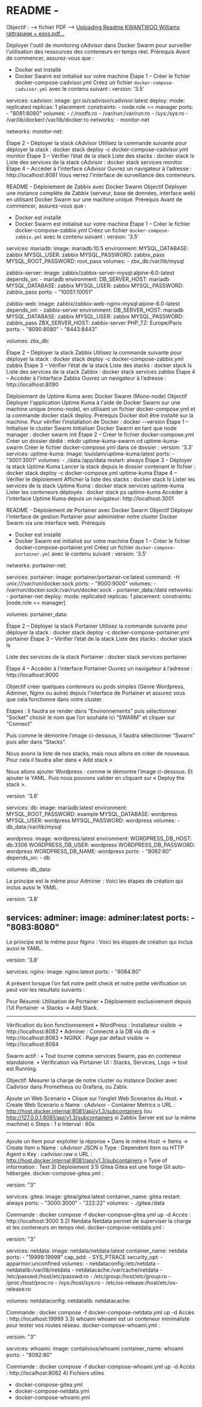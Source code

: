 # README -
Objectif : --> fichier PDF --> [Uploading Readme KWANTWOO Williams rattrapage + exos.pdf…]()


Déployer l'outil de monitoring cAdvisor dans Docker Swarm pour surveiller l'utilisation des ressources des conteneurs en temps réel.
 Prérequis
Avant de commencer, assurez-vous que :
- Docker est installé
- Docker Swarm est initialisé sur votre machine
Étape 1 – Créer le fichier docker-compose-cadvisor.yml
Créez un fichier `docker-compose-cadvisor.yml` avec le contenu suivant :
version: '3.5'

services:
  cadvisor:
    image: gcr.io/cadvisor/cadvisor:latest
    deploy:
      mode: replicated
      replicas: 1
      placement:
        constraints:
          - node.role == manager
    ports:
      - "8081:8080"
    volumes:
      - /:/rootfs:ro
      - /var/run:/var/run:ro
      - /sys:/sys:ro
      - /var/lib/docker/:/var/lib/docker:ro
    networks:
      - monitor-net

networks:
  monitor-net:

Étape 2 – Déployer la stack cAdvisor
Utilisez la commande suivante pour déployer la stack :
docker stack deploy -c docker-compose-cadvisor.yml monitor
 Étape 3 – Vérifier l’état de la stack
Liste des stacks :
docker stack ls
Liste des services de la stack cAdvisor :
docker stack services monitor
Étape 4 – Accéder à l’interface cAdvisor
Ouvrez un navigateur à l’adresse :
http://localhost:8081
Vous verrez l'interface de surveillance des conteneurs.
 
 










README - Déploiement de Zabbix avec Docker Swarm
 Objectif
Déployer une instance complète de Zabbix (serveur, base de données, interface web) en utilisant Docker Swarm sur une machine unique.
 Prérequis
Avant de commencer, assurez-vous que :
- Docker est installé
- Docker Swarm est initialisé sur votre machine
Étape 1 – Créer le fichier docker-compose-zabbix.yml
Créez un fichier `docker-compose-zabbix.yml` avec le contenu suivant :
version: '3.5'

services:
  mariadb:
    image: mariadb:10.5
    environment:
      MYSQL_DATABASE: zabbix
      MYSQL_USER: zabbix
      MYSQL_PASSWORD: zabbix_pass
      MYSQL_ROOT_PASSWORD: root_pass
    volumes:
      - zbx_db:/var/lib/mysql

  zabbix-server:
    image: zabbix/zabbix-server-mysql:alpine-6.0-latest
    depends_on:
      - mariadb
    environment:
      DB_SERVER_HOST: mariadb
      MYSQL_DATABASE: zabbix
      MYSQL_USER: zabbix
      MYSQL_PASSWORD: zabbix_pass
    ports:
      - "10051:10051"

  zabbix-web:
    image: zabbix/zabbix-web-nginx-mysql:alpine-6.0-latest
    depends_on:
      - zabbix-server
    environment:
      DB_SERVER_HOST: mariadb
      MYSQL_DATABASE: zabbix
      MYSQL_USER: zabbix
      MYSQL_PASSWORD: zabbix_pass
      ZBX_SERVER_HOST: zabbix-server
      PHP_TZ: Europe/Paris
    ports:
      - "8090:8080"
      - "8443:8443"

volumes:
  zbx_db:

 Étape 2 – Déployer la stack Zabbix
Utilisez la commande suivante pour déployer la stack :
docker stack deploy -c docker-compose-zabbix.yml zabbix
 Étape 3 – Vérifier l’état de la stack
Liste des stacks :
docker stack ls
Liste des services de la stack Zabbix :
docker stack services zabbix
Étape 4 – Accéder à l’interface Zabbix
Ouvrez un navigateur à l’adresse :
http://localhost:8090
 


Déploiement de Uptime Kuma avec Docker Swarm (Mono-node)
Objectif
Déployer l'application Uptime Kuma à l'aide de Docker Swarm sur une machine unique (mono-node), en utilisant un fichier docker-compose.yml et la commande docker stack deploy.
 Prérequis
Docker doit être installé sur la machine.
Pour vérifier l’installation de Docker :
docker --version
Étape 1 – Initialiser le cluster Swarm
Initialiser Docker Swarm en tant que node manager :
docker swarm init
Étape 2 – Créer le fichier docker-compose.yml
Créer un dossier dédié :
mkdir uptime-kuma-swarm
cd uptime-kuma-swarm
Créer le fichier docker-compose.yml dans ce dossier :
version: '3.3'
services:
  uptime-kuma:
    image: louislam/uptime-kuma:latest
    ports:
      - "3001:3001"
    volumes:
      - ./data:/app/data
    restart: always
Étape 3 – Déployer la stack Uptime Kuma
Lancer la stack depuis le dossier contenant le fichier :
docker stack deploy -c docker-compose.yml uptime-kuma
Étape 4 – Vérifier le déploiement
Afficher la liste des stacks :
docker stack ls
Lister les services de la stack Uptime Kuma :
docker stack services uptime-kuma
Lister les conteneurs déployés :
docker stack ps uptime-kuma
Accéder à l'interface Uptime Kuma depuis un navigateur:
http://localhost:3001



README - Déploiement de Portainer avec Docker Swarm
Objectif
Déployer l'interface de gestion Portainer pour administrer notre cluster Docker Swarm via une interface web.
Prérequis
- Docker est installé
- Docker Swarm est initialisé sur votre machine
Étape 1 – Créer le fichier docker-compose-portainer.yml
Créez un fichier `docker-compose-portainer.yml` avec le contenu suivant :
version: '3.5'

networks:
  portainer-net:

services:
  portainer:
    image: portainer/portainer-ce:latest
    command: -H unix:///var/run/docker.sock
    ports:
      - "9000:9000"
    volumes:
      - /var/run/docker.sock:/var/run/docker.sock
      - portainer_data:/data
    networks:
      - portainer-net
    deploy:
      mode: replicated
      replicas: 1
      placement:
        constraints: [node.role == manager]

volumes:
  portainer_data:

Étape 2 – Déployer la stack Portainer
Utilisez la commande suivante pour déployer la stack :
docker stack deploy -c docker-compose-portainer.yml portainer
Étape 3 – Vérifier l’état de la stack
Liste des stacks :
docker stack ls
 

Liste des services de la stack Portainer :
docker stack services portainer
 




Étape 4 – Accéder à l’interface Portainer
Ouvrez un navigateur à l’adresse :
http://localhost:9000 
  













Objectif
créer quelques conteneurs ou pods simples (Genre Wordpress, Adminer, Nginx ou autre) depuis l'interface de Portainer et assurez vous que cela fonctionne dans votre cluster.

Etapes : 
Il faudra se render dans “Environnements” puis sélectionner “Socket”  choisir le nom que l’on souhaite ici “SWARM” et cliquer sur “Connect”
 


Puis comme le démontre l’image ci-dessous, il faudra sélectionner “Swarm” puis aller dans “Stacks”.
 
Nous avons la liste de nos stacks, mais nous allons en créer de nouveaux. Pour cela il faudra aller dans « Add stack »

 


Nous allons ajouter Wordpress : comme le démontre l’image ci-dessous. Et ajouter le YAML. Puis nous pouvons valider en cliquant sur « Deploy the stack ».
 
version: '3.8'

services:
  db:
    image: mariadb:latest
    environment:
      MYSQL_ROOT_PASSWORD: example
      MYSQL_DATABASE: wordpress
      MYSQL_USER: wordpress
      MYSQL_PASSWORD: wordpress
    volumes:
      - db_data:/var/lib/mysql

  wordpress:
    image: wordpress:latest
    environment:
      WORDPRESS_DB_HOST: db:3306
      WORDPRESS_DB_USER: wordpress
      WORDPRESS_DB_PASSWORD: wordpress
      WORDPRESS_DB_NAME: wordpress
    ports:
      - "8082:80"
    depends_on:
      - db

volumes:
  db_data:


 
 


Le principe est le même pour Adminer : Voici les étapes de création qui inclus aussi le YAML.
 
version: '3.8'

services:
  adminer:
    image: adminer:latest
    ports:
      - "8083:8080"
----
 



Le principe est le même pour Nginx : Voici les étapes de création qui inclus aussi le YAML.

 
version: '3.8'

services:
  nginx:
    image: nginx:latest
    ports:
      - "8084:80"

 

A présent lorsque l’on fait notre petit check et notre petite vérification on peut voir les résultats suivants :
 
 
 

Pour Résumé: 
Utilisation de Portainer
•	Déploiement exclusivement depuis l’UI Portainer → Stacks → Add Stack.
________________________________________
 Vérification du bon fonctionnement
•	WordPress : Installateur visible → http://localhost:8082
•	Adminer : Connecté à la DB via db → http://localhost:8083
•	NGINX : Page par défaut visible → http://localhost:8084


Swarm actif :
•	Tout tourne comme services Swarm, pas en conteneur standalone.
•	Vérification via Portainer UI : Stacks, Services, Logs → tout est Running.



Objectif: 
Mesurer la charge de notre cluster ou instance Docker avec Cadvisor dans Prometheus ou Grafana, ou Zabix.

Ajoute un Web Scenario
•	Clique sur l’onglet Web Scenarios du Host.
•	Create Web Scenario
o	Name : cAdvisor - Container Metrics
o	URL : http://host.docker.internal:8081/api/v1.3/subcontainers
(ou http://127.0.0.1:8081/api/v1.3/subcontainers si Zabbix Server est sur la même machine)
o	Steps : 1
o	Interval : 60s
________________________________________
Ajoute un Item pour exploiter la réponse
•	Dans le même Host → Items → Create Item
o	Name : cAdvisor JSON
o	Type : Dependent Item ou HTTP Agent
o	Key : cadvisor.raw
o	URL : http://host.docker.internal:8081/api/v1.3/subcontainers
o	Type of information : Text
 3) Déploiement
3.1) Gitea
Gitea est une forge Git auto-hébergée.
docker-compose-gitea.yml :

version: "3"

services:
  gitea:
    image: gitea/gitea:latest
    container_name: gitea
    restart: always
    ports:
      - "3000:3000"
      - "222:22"
    volumes:
      - ./gitea:/data

Commande : docker compose -f docker-compose-gitea.yml up -d
Accès : http://localhost:3000
3.2) Netdata
Netdata permet de superviser la charge et les conteneurs en temps réel.
docker-compose-netdata.yml :

version: "3"

services:
  netdata:
    image: netdata/netdata:latest
    container_name: netdata
    ports:
      - "19999:19999"
    cap_add:
      - SYS_PTRACE
    security_opt:
      - apparmor:unconfined
    volumes:
      - netdataconfig:/etc/netdata
      - netdatalib:/var/lib/netdata
      - netdatacache:/var/cache/netdata
      - /etc/passwd:/host/etc/passwd:ro
      - /etc/group:/host/etc/group:ro
      - /proc:/host/proc:ro
      - /sys:/host/sys:ro
      - /etc/os-release:/host/etc/os-release:ro

volumes:
  netdataconfig:
  netdatalib:
  netdatacache:

Commande : docker compose -f docker-compose-netdata.yml up -d
Accès : http://localhost:19999
3.3) whoami
whoami est un conteneur minimaliste pour tester vos routes réseau.
docker-compose-whoami.yml :

version: "3"

services:
  whoami:
    image: containous/whoami
    container_name: whoami
    ports:
      - "8082:80"

Commande : docker compose -f docker-compose-whoami.yml up -d
Accès : http://localhost:8082
4)  Fichiers utiles

- docker-compose-gitea.yml
- docker-compose-netdata.yml
- docker-compose-whoami.yml

      
